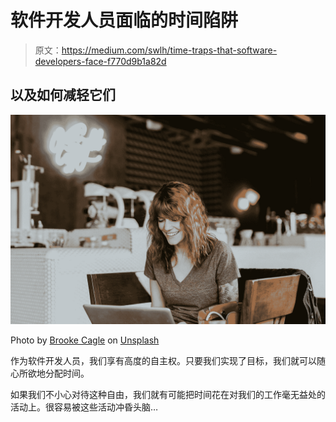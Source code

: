 # 软件开发人员面临的时间陷阱

> 原文：<https://medium.com/swlh/time-traps-that-software-developers-face-f770d9b1a82d>

## 以及如何减轻它们

![](img/71e8453723127debfcf5d084f33c359d.png)

Photo by [Brooke Cagle](https://unsplash.com/@brookecagle?utm_source=medium&utm_medium=referral) on [Unsplash](https://unsplash.com?utm_source=medium&utm_medium=referral)

作为软件开发人员，我们享有高度的自主权。只要我们实现了目标，我们就可以随心所欲地分配时间。

如果我们不小心对待这种自由，我们就有可能把时间花在对我们的工作毫无益处的活动上。很容易被这些活动冲昏头脑…